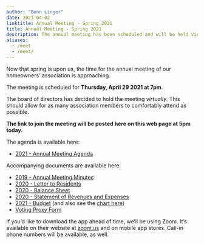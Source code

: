 ```yaml
---
author: "Benn Linger"
date: 2021-04-02
linktitle: Annual Meeting - Spring 2021
title: Annual Meeting - Spring 2021
description: The annual meeting has been scheduled and will be held virtually.
aliases:
  - /meet
  - /meet/
---
```


Now that spring is upon us, the time for the annual meeting of our homeowners’ association is approaching.

The meeting is scheduled for **Thursday, April 29 2021 at 7pm**.

The board of directors has decided to hold the meeting *virtually*. This should allow for as many association members to comfortably attend as possible.

**The link to join the meeting will be posted here on this web page at 5pm today.**

The agenda is available here:

 * [2021 - Annual Meeting Agenda](https://storage.googleapis.com/prestley-heights-townhomes/annual-meeting-agenda-2021.pdf)

Accompanying documents are available here:

 * [2019 - Annual Meeting Minutes](https://storage.googleapis.com/prestley-heights-townhomes/annual-meeting-minutes-2019.pdf)
 * [2020 - Letter to Residents](https://storage.googleapis.com/prestley-heights-townhomes/letter-to-residents-2020.pdf)
 * [2020 - Balance Sheet](https://storage.googleapis.com/prestley-heights-townhomes/balance-sheet-2020.pdf)
 * [2020 - Statement of Revenues and Expenses](https://storage.googleapis.com/prestley-heights-townhomes/statement-of-revenues-and-expenses-2020.pdf)
 * [2021 - Budget](https://storage.googleapis.com/prestley-heights-townhomes/budget-2021-final.pdf) (and also see the [chart here](../budget-2021-chart/))
 * [Voting Proxy Form](https://storage.googleapis.com/prestley-heights-townhomes/voting-proxy-form.pdf)

If you’d like to download the app ahead of time, we’ll be using Zoom. It’s available on their website at [zoom.us](http://zoom.us) and on mobile app stores. Call-in phone numbers will be available, as well.
